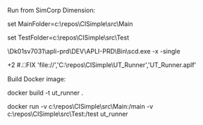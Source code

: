 Run from SimCorp Dimension:

set MainFolder=c:\repos\CISimple\src\Main

set TestFolder=c:\repos\CISimple\src\Test

\\Dk01sv7031\apli-prd\DEV\APLI-PRD\Bin\scd.exe -x -single

 +2 #.⎕FIX 'file://','C:\repos\CISimple\UT_Runner\','UT_Runner.aplf'

Build Docker image:
  
  docker build -t ut_runner .
  
  docker run -v c:\repos\CISimple\src\Main:/main -v c:\repos\CISimple\src\Test:/test ut_runner
